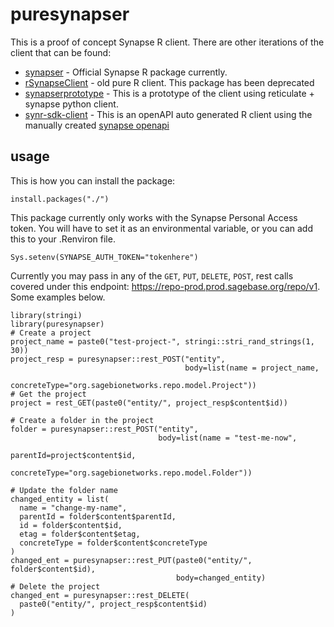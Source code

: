 # puresynapser
This is a proof of concept Synapse R client.  There are other iterations of the client that can be found:

* [synapser](https://github.com/Sage-Bionetworks/synapser) - Official Synapse R package currently.
* [rSynapseClient](https://github.com/Sage-Bionetworks/rSynapseClient) - old pure R client. This package has been deprecated
* [synapserprototype](https://github.com/thomasyu888/synapserprototype) - This is a prototype of the client using reticulate + synapse python client.
* [synr-sdk-client](https://github.com/thomasyu888/synr-sdk-client) - This is an openAPI auto generated R client using the manually created [synapse openapi](https://github.com/Sage-Bionetworks/synapse-rest-openapi)

## usage

This is how you can install the package:
```
install.packages("./")
```

This package currently only works with the Synapse Personal Access token. You will have to set it as an environmental variable, or you can add this to your .Renviron file.
```
Sys.setenv(SYNAPSE_AUTH_TOKEN="tokenhere")
```

Currently you may pass in any of the `GET`, `PUT`, `DELETE`, `POST`, rest calls covered under this endpoint: https://repo-prod.prod.sagebase.org/repo/v1.  Some examples below.

```
library(stringi)
library(puresynapser)
# Create a project
project_name = paste0("test-project-", stringi::stri_rand_strings(1, 30))
project_resp = puresynapser::rest_POST("entity",
                                       body=list(name = project_name,
                                                 concreteType="org.sagebionetworks.repo.model.Project"))
# Get the project
project = rest_GET(paste0("entity/", project_resp$content$id))

# Create a folder in the project
folder = puresynapser::rest_POST("entity",
                                 body=list(name = "test-me-now",
                                           parentId=project$content$id,
                                           concreteType="org.sagebionetworks.repo.model.Folder"))

# Update the folder name
changed_entity = list(
  name = "change-my-name",
  parentId = folder$content$parentId,
  id = folder$content$id,
  etag = folder$content$etag,
  concreteType = folder$content$concreteType
)
changed_ent = puresynapser::rest_PUT(paste0("entity/", folder$content$id),
                                     body=changed_entity)
# Delete the project
changed_ent = puresynapser::rest_DELETE(
  paste0("entity/", project_resp$content$id)
)
```
